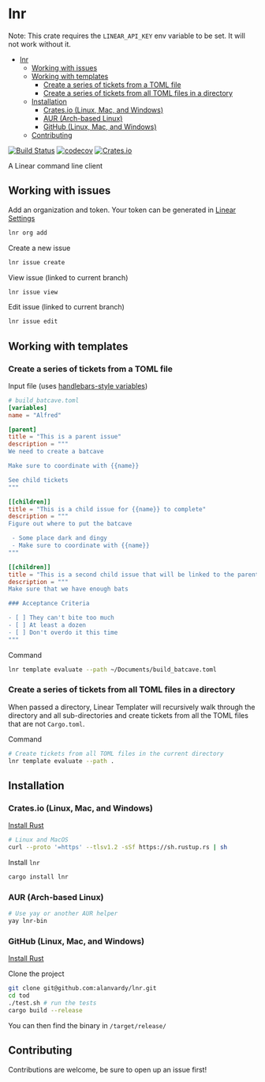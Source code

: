 # lnr

Note: This crate requires the `LINEAR_API_KEY` env variable to be set. It will not work without it.

<!--toc:start-->
- [lnr](#lnr)
  - [Working with issues](#working-with-issues)
  - [Working with templates](#working-with-templates)
    - [Create a series of tickets from a TOML file](#create-a-series-of-tickets-from-a-toml-file)
    - [Create a series of tickets from all TOML files in a directory](#create-a-series-of-tickets-from-all-toml-files-in-a-directory)
  - [Installation](#installation)
    - [Crates.io (Linux, Mac, and Windows)](#cratesio-linux-mac-and-windows)
    - [AUR (Arch-based Linux)](#aur-arch-based-linux)
    - [GitHub (Linux, Mac, and Windows)](#github-linux-mac-and-windows)
  - [Contributing](#contributing)
<!--toc:end-->

[![Build Status](https://github.com/alanvardy/lnr/workflows/ci/badge.svg)](https://github.com/alanvardy/lnr) [![codecov](https://codecov.io/gh/alanvardy/lnr/branch/main/graph/badge.svg?token=9FBJK1SU0K)](https://codecov.io/gh/alanvardy/lnr) [![Crates.io](https://img.shields.io/crates/v/lnr.svg)](https://crates.io/crates/lnr)

A Linear command line client

## Working with issues

Add an organization and token. Your token can be generated in [Linear Settings](https://linear.app/settings/api)

```bash
lnr org add
```

Create a new issue

```bash
lnr issue create
```

View issue (linked to current branch)

```bash
lnr issue view
```

Edit issue (linked to current branch)

```bash
lnr issue edit
```

## Working with templates


### Create a series of tickets from a TOML file

Input file (uses [handlebars-style variables](https://handlebarsjs.com/))

```toml
# build_batcave.toml
[variables]
name = "Alfred"

[parent]
title = "This is a parent issue"
description = """
We need to create a batcave

Make sure to coordinate with {{name}}

See child tickets
"""

[[children]]
title = "This is a child issue for {{name}} to complete"
description = """
Figure out where to put the batcave

 - Some place dark and dingy
 - Make sure to coordinate with {{name}}
"""

[[children]]
title = "This is a second child issue that will be linked to the parent issue"
description = """
Make sure that we have enough bats

### Acceptance Criteria

- [ ] They can't bite too much
- [ ] At least a dozen
- [ ] Don't overdo it this time
"""

```

Command

```bash
lnr template evaluate --path ~/Documents/build_batcave.toml
```

### Create a series of tickets from all TOML files in a directory

When passed a directory, Linear Templater will recursively walk through the directory and all sub-directories and create tickets from all the TOML files that are not `Cargo.toml`.

Command

```bash
# Create tickets from all TOML files in the current directory
lnr template evaluate --path .
```


## Installation

### Crates.io (Linux, Mac, and Windows)

[Install Rust](https://www.rust-lang.org/tools/install)

```bash
# Linux and MacOS
curl --proto '=https' --tlsv1.2 -sSf https://sh.rustup.rs | sh
```

Install `lnr`

```bash
cargo install lnr
```

### AUR (Arch-based Linux)

```bash
# Use yay or another AUR helper
yay lnr-bin
```

### GitHub (Linux, Mac, and Windows)

[Install Rust](https://www.rust-lang.org/tools/install)

Clone the project

```bash
git clone git@github.com:alanvardy/lnr.git
cd tod
./test.sh # run the tests
cargo build --release
```

You can then find the binary in `/target/release/`

## Contributing

Contributions are welcome, be sure to open up an issue first!